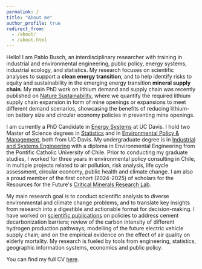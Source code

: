 ```yaml
---
permalink: /
title: "About me"
author_profile: true
redirect_from: 
  - /about/
  - /about.html
---
```


Hello! I am Pablo Busch, an interdisciplinary researcher with training in industrial and environmental engineering, public policy, energy systems, industrial ecology, and statistics. My research focuses on scientific analyses to support a **clean energy transition**, and to help identify risks to equity and sustainability in the emerging energy transition **mineral supply chain**. My main PhD work on lithium demand and supply chain was recently published on [Nature Sustainability](https://doi.org/10.1038/s41893-025-01561-5), where we quantify the required lithium supply chain expansion in form of mine openings or expansions to meet different demand scenarios, showcasing the benefits of reducing lithium-ion battery size and circular economy policies in preventing mine openings.

I am currently a PhD Candidate in [Energy Systems](https://energy.ucdavis.edu/education/energy-graduate-group/) at UC Davis. I hold two Master of Science degrees in [Statistics](https://statistics.ucdavis.edu/) and in [Environmental Policy & Management](https://epm.ucdavis.edu/), both from UC Davis. My undergraduate degree is in [Industrial and Systems Engineering](https://www.ing.uc.cl/) with a diploma in Environmental Engineering from the Pontific Catholic University of Chile. Prior to conducting my graduate studies, I worked for three years in environmental policy consulting in Chile, in multiple projects related to air pollution, risk analysis, life cycle assessment, circular economy, public health and climate change. I am also a proud member of the first cohort (2024-2025) of scholars for the Resources for the Future's [Critical Minerals Research Lab](https://www.rff.org/topics/transportation/critical-minerals/critical-minerals-research-lab/).

My main research goal is to conduct scientific analysis to diverse environmental and climate change problems, and to translate key insights from research into a digestible and actionable format for decision-making. I have worked on [scientific publications](publications.md) on policies to address cement decarbonization barriers; review of the carbon intensity of different hydrogen production pathways; modelling of the future electric vehicle supply chain; and on the empirical evidence on the effect of air quality on elderly mortality. My research is fueled by tools from engineering, statistics, geographic information systems, economics and public policy. 

You can find my full CV [here](../files/Resume_Busch.pdf).
